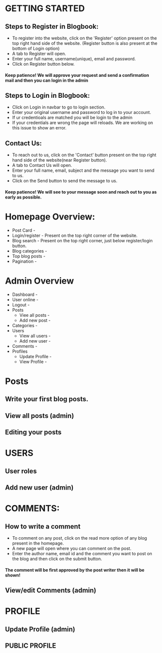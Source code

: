 # GETTING STARTED

## Steps to Register in Blogbook:
* To register into the website, click on the 'Register' option present on the top right hand side of the website.
  (Register button is also present at the bottom of Login option)
* A tab to Register will open.
* Enter your full name, username(unique), email and password.
* Click on Register button below.
#### Keep patience! We will approve your request and send a confirmation mail and then you can login in the admin


## Steps to Login in Blogbook:
* Click on Login in navbar to go to login section.
* Enter your original username and password to log in to your account.
* If ur credentioals are matched you will be login to the admin
* If your credentials are wrong the page will reloads. We are working on this issue to show an error.


## Contact Us:
* To reach out to us, click on the 'Contact' button present on the top right hand side of the website(near Register button).
* A tab to Contact Us will open.
* Enter your full name, email, subject and the message you want to send to us.
* Click on the Send button to send the message to us.
#### Keep patience! We will see to your message soon and reach out to you as early as possible.

# Homepage Overview:

* Post Card - 
* Login/register - Present on the top right corner of the website.
* Blog search - Present on the top right corner, just below register/login button.
* Blog categories -
* Top blog posts -
* Pagination -


# Admin Overview

* Dashboard -
* User online -
* Logout -
* Posts
   * Viee all posts -
   * Add new post -
* Categories -
* Users
   * View all users -
   * Add new user -
* Comments -
* Profiles 
   * Update Profile -
   * View Profile -

 
# Posts

## Write your first blog posts.

## View all posts (admin)

## Editing your posts 

# USERS

## User roles

## Add new user (admin)

# COMMENTS:
## How to write a comment
* To comment on any post, click on the read more option of any blog present in the homepage.
* A new page will open where you can comment on the post.
* Enter the author name, email id and the comment you want to post on the blog and then click on the submit button.
#### The comment will be first approved by the post writer then it will be shown!

## View/edit Comments (admin)

# PROFILE

## Update Profile (admin)

## PUBLIC PROFILE

